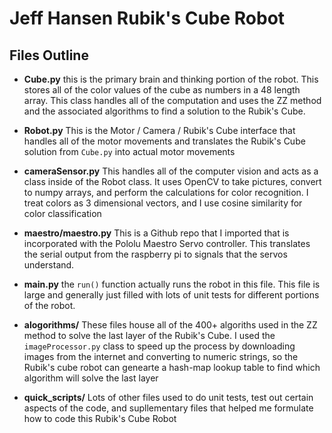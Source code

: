 ﻿# Jeff Hansen Rubik's Cube Robot

## Files Outline

* **Cube.py** this is the primary brain and thinking portion of the robot. This stores all of the color values of the cube as numbers in a 48 length array. This class handles all of the computation and uses the ZZ method and the associated algorithms to find a solution to the Rubik's Cube.

* **Robot.py** This is the Motor / Camera / Rubik's Cube interface that handles all of the motor movements and translates the Rubik's Cube solution from `Cube.py` into actual motor movements

* **cameraSensor.py** This handles all of the computer vision and acts as a class inside of the Robot class. It uses OpenCV to take pictures, convert to numpy arrays, and perform the calculations for color recognition. I treat colors as 3 dimensional vectors, and I use cosine similarity for color classification

* **maestro/maestro.py** This is a Github repo that I imported that is incorporated with the Pololu Maestro Servo controller. This translates the serial output from the raspberry pi to signals that the servos understand.

* **main.py** the `run()` function actually runs the robot in this file. This file is large and generally just filled with lots of unit tests for different portions of the robot.

* **alogorithms/** These files house all of the 400+ algoriths used in the ZZ method to solve the last layer of the Rubik's Cube. I used the `imageProcessor.py` class to speed up the process by downloading images from the internet and converting to numeric strings, so the Rubik's cube robot can genearte a hash-map lookup table to find which algorithm will solve the last layer

* **quick_scripts/** Lots of other files used to do unit tests, test out certain aspects of the code, and supllementary files that helped me formulate how to code this Rubik's Cube Robot